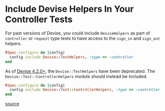 # Include Devise Helpers In Your Controller Tests

For past versions of Devise, you could include `DeviseHelpers` as part of
`controller` or `request` type tests to have access to the `sign_in` and
`sign_out` helpers.

```ruby
RSpec.configure do |config|
  config.include Devise::TestHelpers, :type => :controller
end
```

As of [Devise
4.2.0+](https://github.com/heartcombo/devise/blob/master/CHANGELOG.md#420---2016-07-01),
the `Devise::TestHelpers` have been deprecated. The
`Devise::Test::ControllerHelpers` module should instead be included.

```ruby
RSpec.configure do |config|
  config.include Devise::Test::ControllerHelpers, :type => :controller
end
```

[source](https://github.com/heartcombo/devise/blob/98fc5e8e396b66b826528811287ea6680a6d0757/lib/devise/test/controller_helpers.rb#L26)
